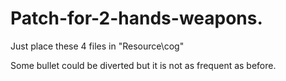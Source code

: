 # Patch-for-2-hands-weapons.

Just place these 4 files in "Resource\cog"

Some bullet could be diverted but it is not as frequent as before.
